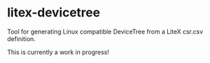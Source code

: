 # litex-devicetree
Tool for generating Linux compatible DeviceTree from a LiteX csr.csv definition.

This is currently a work in progress!
